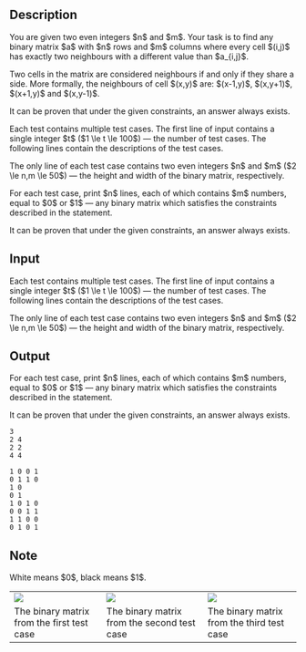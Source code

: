 ## Description

<div><p>You are given two <span class="tex-font-style-bf">even</span> integers $n$ and $m$. Your task is to find <span class="tex-font-style-bf">any</span> binary matrix $a$ with $n$ rows and $m$ columns where every cell $(i,j)$ has <span class="tex-font-style-bf">exactly</span> two neighbours with a different value than $a_{i,j}$.</p><p>Two cells in the matrix are considered neighbours if and only if they share a side. More formally, the neighbours of cell $(x,y)$ are: $(x-1,y)$, $(x,y+1)$, $(x+1,y)$ and $(x,y-1)$.</p><p>It can be proven that under the given constraints, an answer always exists.</p></div><div class="input-specification"><p>Each test contains multiple test cases. The first line of input contains a single integer $t$ ($1 \le t \le 100$)&nbsp;— the number of test cases. The following lines contain the descriptions of the test cases.</p><p>The only line of each test case contains two <span class="tex-font-style-bf">even</span> integers $n$ and $m$ ($2 \le n,m \le 50$)&nbsp;— the height and width of the binary matrix, respectively.</p></div><div class="output-specification"><p>For each test case, print $n$ lines, each of which contains $m$ numbers, equal to $0$ or $1$&nbsp;— any binary matrix which satisfies the constraints described in the statement.</p><p>It can be proven that under the given constraints, an answer always exists.</p></div>

## Input

<p>Each test contains multiple test cases. The first line of input contains a single integer $t$ ($1 \le t \le 100$)&nbsp;— the number of test cases. The following lines contain the descriptions of the test cases.</p><p>The only line of each test case contains two <span class="tex-font-style-bf">even</span> integers $n$ and $m$ ($2 \le n,m \le 50$)&nbsp;— the height and width of the binary matrix, respectively.</p>

## Output

<p>For each test case, print $n$ lines, each of which contains $m$ numbers, equal to $0$ or $1$&nbsp;— any binary matrix which satisfies the constraints described in the statement.</p><p>It can be proven that under the given constraints, an answer always exists.</p>





```input1|2,4
3
2 4
2 2
4 4
```




```output1
1 0 0 1
0 1 1 0
1 0
0 1
1 0 1 0
0 0 1 1
1 1 0 0
0 1 0 1
```



## Note

<p>White means $0$, black means $1$.</p><center> <table class="tex-tabular"><tbody><tr><td class="tex-tabular-border-left tex-tabular-text-align-center tex-tabular-border-right tex-tabular-border-top tex-tabular-border-bottom"><img class="tex-graphics" src="file://EjHgs50j.png" style="max-width: 100.0%;max-height: 100.0%;"></td><td class="tex-tabular-border-left tex-tabular-text-align-center tex-tabular-border-right tex-tabular-border-top tex-tabular-border-bottom"><img class="tex-graphics" src="file://cBl4QLHL.png" style="max-width: 100.0%;max-height: 100.0%;"></td><td class="tex-tabular-border-left tex-tabular-text-align-center tex-tabular-border-right tex-tabular-border-top tex-tabular-border-bottom"><img class="tex-graphics" src="file://rIHcaokk.png" style="max-width: 100.0%;max-height: 100.0%;"></td></tr><tr><td class="tex-tabular-border-left tex-tabular-text-align-center tex-tabular-border-right tex-tabular-border-top tex-tabular-border-bottom"><span class="tex-font-size-small">The binary matrix from the first test case</span></td><td class="tex-tabular-border-left tex-tabular-text-align-center tex-tabular-border-right tex-tabular-border-top tex-tabular-border-bottom"><span class="tex-font-size-small">The binary matrix from the second test case</span></td><td class="tex-tabular-border-left tex-tabular-text-align-center tex-tabular-border-right tex-tabular-border-top tex-tabular-border-bottom"><span class="tex-font-size-small">The binary matrix from the third test case</span></td></tr></tbody></table> </center>
